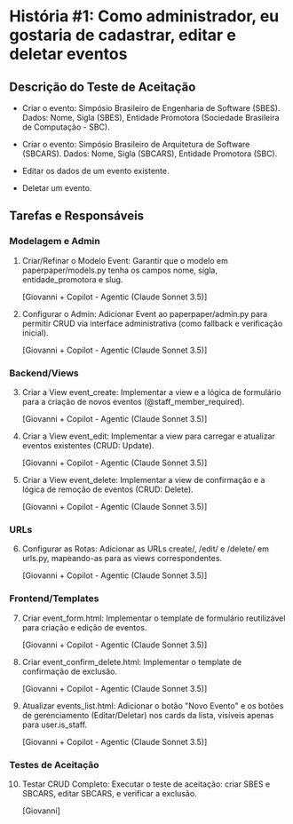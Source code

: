 # História #1: Como administrador, eu gostaria de cadastrar, editar e deletar eventos

## Descrição do Teste de Aceitação

- Criar o evento: Simpósio Brasileiro de Engenharia de Software (SBES). Dados: Nome, Sigla (SBES), Entidade Promotora (Sociedade Brasileira de Computação - SBC).

- Criar o evento: Simpósio Brasileiro de Arquitetura de Software (SBCARS). Dados: Nome, Sigla (SBCARS), Entidade Promotora (SBC).

- Editar os dados de um evento existente.

- Deletar um evento.

## Tarefas e Responsáveis

### Modelagem e Admin	
1. Criar/Refinar o Modelo Event: Garantir que o modelo em paperpaper/models.py tenha os campos nome, sigla, entidade_promotora e slug.

    [Giovanni + Copilot - Agentic (Claude Sonnet 3.5)]

2. Configurar o Admin: Adicionar Event ao paperpaper/admin.py para permitir CRUD via interface administrativa (como fallback e verificação inicial).

    [Giovanni + Copilot - Agentic (Claude Sonnet 3.5)]

### Backend/Views	
3. Criar a View event_create: Implementar a view e a lógica de formulário para a criação de novos eventos (@staff_member_required).

    [Giovanni + Copilot - Agentic (Claude Sonnet 3.5)]

4. Criar a View event_edit: Implementar a view para carregar e atualizar eventos existentes (CRUD: Update).

    [Giovanni + Copilot - Agentic (Claude Sonnet 3.5)]

5. Criar a View event_delete: Implementar a view de confirmação e a lógica de remoção de eventos (CRUD: Delete).	

    [Giovanni + Copilot - Agentic (Claude Sonnet 3.5)]

### URLs
6. Configurar as Rotas: Adicionar as URLs create/, <slug>/edit/ e <slug>/delete/ em urls.py, mapeando-as para as views correspondentes.	

    [Giovanni + Copilot - Agentic (Claude Sonnet 3.5)]

### Frontend/Templates	
7. Criar event_form.html: Implementar o template de formulário reutilizável para criação e edição de eventos.

    [Giovanni + Copilot - Agentic (Claude Sonnet 3.5)]

8. Criar event_confirm_delete.html: Implementar o template de confirmação de exclusão.

    [Giovanni + Copilot - Agentic (Claude Sonnet 3.5)]

9. Atualizar events_list.html: Adicionar o botão "Novo Evento" e os botões de gerenciamento (Editar/Deletar) nos cards da lista, visíveis apenas para user.is_staff.	

    [Giovanni + Copilot - Agentic (Claude Sonnet 3.5)]
### Testes de Aceitação	

10. Testar CRUD Completo: Executar o teste de aceitação: criar SBES e SBCARS, editar SBCARS, e verificar a exclusão. 

    [Giovanni]
